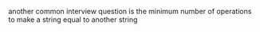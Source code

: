 another common interview question is the minimum number of operations to make a string equal to another string